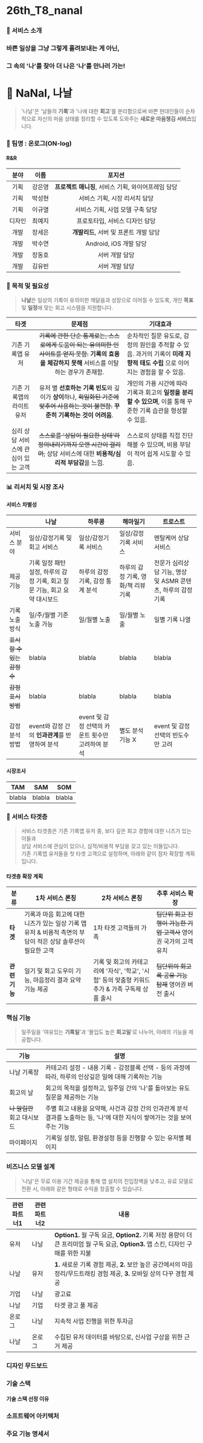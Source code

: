 # 26th_T8_nanal

### :tada: 서비스 소개
### 바쁜 일상을 그냥 그렇게 흘려보내는 게 아닌,  
### 그 속의 '나'를 찾아 더 나은 '나'를 만나러 가는! 
# :gift: NaNal, 나날 

> '나날'은 '날들의 **기록**'과 '나에 대한 **회고**'를 분리함으로써 바쁜 현대인들이 순차적으로 자신의 마음 상태를 정리할 수 있도록 도와주는 **새로운 마음챙김 서비스**입니다.



### 🏢 팀명 : 온로그(ON-log)
#### R&R
| **분야** | **이름** | **포지션** |
| :--: | :--: | :--: |
| 기획 | 강은영 | **프로젝트 매니징**, 서비스 기획, 와이어프레임 담당 |
| 기획 | 박성현 | 서비스 기획, 시장 리서치 담당 |
| 기획 | 이규열 | 서비스 기획, 사업 모델 구축 담당 | 
| 디자인 | 최예지 | 프로토타입, 서비스 디자인 담당 | 
| 개발 | 장세은 | **개발리드**, 서버 및 프론트 개발 담당 |
| 개발 | 박수연 | Android, iOS 개발 담당 |
| 개발 | 장동호 | 서버 개발 담당 |
| 개발 | 김유빈 | 서버 개발 담당 |


### 📑 목적 및 필요성 
> **나날**은 일상의 기록이 유의미한 깨달음과 성장으로 이어질 수 있도록, 개인 **목표** 및 **일정**에 맞는 회고 시스템을 지원합니다. 

| **타겟** | **문제점** | **기대효과** |
| :--: | :--: | -- |
| 기존 기록앱 유저 | ~~기록에 관한 단순 통계로는, 스스로에게 도움이 되는 유의미한 인사이트를 얻지 못함.~~ **기록의 효용을 체감하지 못해** 서비스를 이탈하는 경우가 존재함. | 순차적인 질문 유도로, 감정의 원인을 추적할 수 있음. 과거의 기록이 **미래 지향적 태도 수립** 으로 이어지는 경험을 할 수 있음. |
| 기존 기록앱의 라이트 유저 | 유저 별 **선호하는 기록 빈도**와 깊이가 **상이**하나, ~~획일화된 기준에 맞추어 사용하는 것이 불편함.~~ **꾸준히 기록하는 것이 어려움**. | 개인의 가용 시간에 따라 기록과 회고의 **일정을 분리할 수 있으며**, 이를 통해 꾸준한 기록 습관을 형성할 수 있음. |
| 심리 상담 서비스에 관심이 있는 고객 | ~~스스로를 '상담이 필요한 상태'라 정의내리기까지 오랜 시간이 걸리며,~~ 상담 서비스에 대한 **비용적/심리적 부담감**을 느낌. | 스스로의 상태를 직접 진단해볼 수 있으며, 비용 부담이 적어 쉽게 시도할 수 있음. | 

### 📊 리서치 및 시장 조사
#### 서비스 차별성
|   | 나날 | 하루콩 | 해마일기 | 트로스트 |
| -- | -- | -- | -- | -- |
| 서비스 분야 | 일상/감정기록 및 회고 서비스 | 일상/감정기록 서비스 | 일상/감정기록 서비스 | 멘탈케어 상담 서비스 |
| 제공 기능 | 기록 일정 패턴 설정, 하루의 감정 기록, 회고 질문 기능, 회고 요약 대시보드 | 하루의 감정 기록, 감정 통계 분석 | 하루의 감정 기록, 영화/책 리뷰 기록 | 전문가 심리상담 기능, 명상 및 ASMR 콘텐츠, 하루의 감정 기록 |
| 기록 노출 방식 | 일/주/월별 기준 노출 가능 | 일/월별 노출 | 일/월별 노출 | 일별 기록 나열 |
| ~~표시할 수 있는 감정 수~~ | blabla | blabla | blabla | blabla |
| ~~감정 표시 방법~~ | blabla | blabla | blabla | blabla | 
| 감정 분석 방법 | event와 감정 간의 **인과관계**를 반영하여 분석 | event 및 감정 선택의 카운트 횟수만 고려하여 분석 | 별도 분석 기능 X | event 및 감정 선택의 빈도수만 고려 |

#### 시장조사
| **TAM** | **SAM** | **SOM** | 
|--|--|--|
| blabla | blabla | blabla |

### :dart: 서비스 타겟층 
> 서비스 타겟층은 기존 기록앱 유저 중, 보다 깊은 회고 경험에 대한 니즈가 있는 이들과     
상담 서비스에 관심이 있으나, 심적/비용적 부담을 갖고 있는 이들입니다.     
기존 기록앱 유저들을 첫 타겟 고객으로 설정하며, 아래와 같이 점차 확장할 계획입니다.

#### 타겟층 확장 계획
| **분류** | **1차 서비스 론칭** | **2차 서비스 론칭** | **추후 서비스 확장** |
|--|--|--|--|
|**타겟**| 기록과 마음 회고에 대한 니즈가 있는 일상 기록 앱 유저 & 비용적 측면의 부담이 적은 상담 솔루션이 필요한 고객 | 1차 타겟 고객들의 가족 | ~~팀단위 회고 진행이 가능한 기업 고객사~~ 영어권 국가의 고객 유치 |
|**관련기능**| 일기 및 회고 도우미 기능, 마음정리 결과 요약 기능 제공 | 기록 및 회고의 카테고리에 '자식', '학교', '시험' 등의 맞춤형 키워드 추가 & 가족 구독제 상품 출시 | ~~팀단위의 회고록 공유 기능 탑재~~ 영어권 버전 출시 |

### 핵심 기능  
> 일주일을 '여유있는 **기록일**'과 '몰입도 높은 **회고일**'로 나누어, 아래의 기능을 제공합니다.  

| **기능** | **설명** | 
|--|--|
| 나날 기록장 | 카테고리 설정 - 내용 기록 - 감정블록 선택 - 등의 과정에 따라, 하루의 인상깊은 일에 대해 기록하는 기능 |
| 회고의 날 | 회고의 목적을 설정하고, 일주일 간의 '나'를 돌아보는 유도 질문을 제공하는 기능 | 
| ~~나 알림판~~ 회고 대시보드 | 주별 회고 내용을 요약해, 사건과 감정 간의 인과관계 분석 결과를 노출하는 등, '나'에 대한 지식이 쌓여가는 것을 보여주는 기능 |
| 마이페이지 | 기록일 설정, 알림, 환경설정 등을 진행할 수 있는 유저별 페이지 |


### 비즈니스 모델 설계
> '나날'은 무료 이용 기간 제공을 통해 앱 설치의 진입장벽을 낮추고, 
> 유료 모델로 전환 시, 아래와 같은 형태로 수익을 창출할 수 있습니다.  

| **관련 파트너1** | **관련 파트너2** | **내용** |
|--|--|--|
| 유저 | 나날 | **Option1.** 월 구독 요금, **Option2.** 기록 저장 용량이 더 큰 프리미엄 월 구독 요금, **Option3.**  앱 스킨, 디자인 구매를 위한 지불 |
| 나날 | 유저 | **1.** 새로운 기록 경험 제공, **2.** 보안 높은 공간에서의 마음정리/무드트래킹 경험 제공, **3.** 모바일 상의 다꾸 경험 제공 |
| 기업 | 나날 | 광고료 |
| 나날 | 기업 | 타겟 광고 풀 제공 |
| 온로그 | 나날 | 지속적 사업 진행을 위한 투자금 |
| 나날 | 온로그 | 수집된 유저 데이터를 바탕으로, 신사업 구상을 위한 근거 제공 |



### 디자인 무드보드



### 기술 스택


#### 기술 스택 선정 이유

### 소프트웨어 아키텍처

### 주요 기능 명세서


